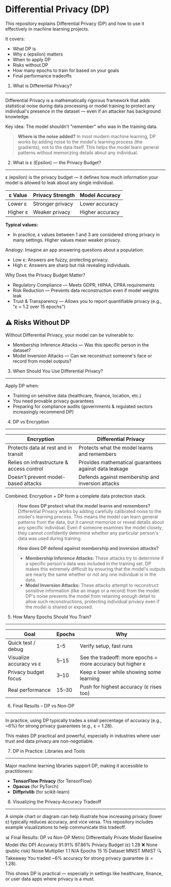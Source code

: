 Differential Privacy (DP)
=========================
This repository explains Differential Privacy (DP) and how to use it effectively in machine learning projects.

It covers:

- What DP is
- Why ε (epsilon) matters
- When to apply DP
- Risks without DP
- How many epochs to train for based on your goals
- Final performance tradeoffs

1. What is Differential Privacy?
-------------------------------
Differential Privacy is a mathematically rigorous framework that adds statistical noise during data processing or model training to protect any individual's presence in the dataset — even if an attacker has background knowledge.

Key idea: The model shouldn't "remember" who was in the training data.

> **Where is the noise added?**
> In most modern machine learning, DP works by adding noise to the model's learning process (the gradients), not to the data itself. This helps the model learn general patterns without memorizing details about any individual.

2. What is ε (Epsilon) — the Privacy Budget?
--------------------------------------------
ε (epsilon) is the privacy budget — it defines how much information your model is allowed to leak about any single individual.

| ε Value   | Privacy Strength   | Model Accuracy   |
|-----------|-------------------|-----------------|
| Lower ε   | Stronger privacy  | Lower accuracy  |
| Higher ε  | Weaker privacy    | Higher accuracy |

**Typical values:**
- In practice, ε values between 1 and 3 are considered strong privacy in many settings. Higher values mean weaker privacy.

Analogy:
Imagine an app answering questions about a population:

- Low ε: Answers are fuzzy, protecting privacy.
- High ε: Answers are sharp but risk revealing individuals.

Why Does the Privacy Budget Matter?
- Regulatory Compliance — Meets GDPR, HIPAA, CPRA requirements
- Risk Reduction — Prevents data reconstruction even if model weights leak
- Trust & Transparency — Allows you to report quantifiable privacy (e.g., "ε = 1.2 over 15 epochs")

⚠ Risks Without DP
------------------
Without Differential Privacy, your model can be vulnerable to:

- Membership Inference Attacks — Was this specific person in the dataset?
- Model Inversion Attacks — Can we reconstruct someone's face or record from model outputs?

3. When Should You Use Differential Privacy?
--------------------------------------------
Apply DP when:

- Training on sensitive data (healthcare, finance, location, etc.)
- You need provable privacy guarantees
- Preparing for compliance audits (governments & regulated sectors increasingly recommend DP)

4. DP vs Encryption
-------------------
| Encryption         | Differential Privacy                                 |
|-------------------|-----------------------------------------------------|
| Protects data at rest and in transit | Protects what the model learns and remembers |
| Relies on infrastructure & access control | Provides mathematical guarantees against data leakage |
| Doesn't prevent model-based attacks | Defends against membership and inversion attacks |

Combined:
Encryption + DP form a complete data protection stack.

> **How does DP protect what the model learns and remembers?**
> Differential Privacy works by adding carefully calibrated noise to the model's learning process. This means the model can learn general patterns from the data, but it cannot memorize or reveal details about any specific individual. Even if someone examines the model closely, they cannot confidently determine whether any particular person's data was used during training.
>
> **How does DP defend against membership and inversion attacks?**
> - **Membership Inference Attacks:** These attacks try to determine if a specific person's data was included in the training set. DP makes this extremely difficult by ensuring that the model's outputs are nearly the same whether or not any one individual is in the data.
> - **Model Inversion Attacks:** These attacks attempt to reconstruct sensitive information (like an image or a record) from the model. DP's noise prevents the model from retaining enough detail to allow such reconstructions, protecting individual privacy even if the model is shared or exposed.

5. How Many Epochs Should You Train?
------------------------------------
| Goal                   | Epochs | Why                                             |
|------------------------|--------|-------------------------------------------------|
| Quick test / debug     | 1–5    | Verify setup, fast runs                         |
| Visualize accuracy vs ε| 5–15   | See the tradeoff: more epochs = more accuracy but higher ε |
| Privacy budget focus   | 3–10   | Keep ε lower while showing some learning        |
| Real performance       | 15–30  | Push for highest accuracy (ε rises too)         |

6. Final Results – DP vs Non-DP
-------------------------------
In practice, using DP typically trades a small percentage of accuracy (e.g., ~6%) for strong privacy guarantees (e.g., ε = 1.28).

This makes DP practical and powerful, especially in industries where user trust and data privacy are non-negotiable.

7. DP in Practice: Libraries and Tools
--------------------------------------
Major machine learning libraries support DP, making it accessible to practitioners:
- **TensorFlow Privacy** (for TensorFlow)
- **Opacus** (for PyTorch)
- **Diffprivlib** (for scikit-learn)

8. Visualizing the Privacy-Accuracy Tradeoff
--------------------------------------------
A simple chart or diagram can help illustrate how increasing privacy (lower ε) typically reduces accuracy, and vice versa. This repository includes example visualizations to help communicate this tradeoff.

📊 Final Results: DP vs Non-DP
Metric	Differentially Private Model	Baseline Model (No DP)
Accuracy	91.91%	97.86%
Privacy Budget (ε)	1.28	❌ None (public risk)
Noise Multiplier	1.1	N/A
Epochs	15	15
Dataset	MNIST	MNIST
🔍 Takeaway
You traded ~6% accuracy for strong privacy guarantee
(ε = 1.28).

This shows DP is practical — especially in settings like healthcare, finance, or user data apps where privacy is a must.

